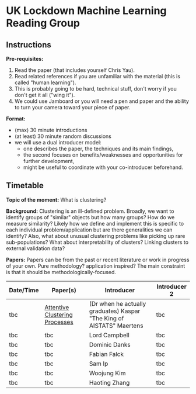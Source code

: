 # UK Lockdown Machine Learning Reading Group

## Instructions

**Pre-requisites:** 

1. Read the paper (that includes yourself Chris Yau).
2. Read related references if you are unfamiliar with the material (this is called "human learning").
3. This is probably going to be hard, technical stuff, don't worry if you don't get it all ("wing it").
4. We could use Jamboard or you will need a pen and paper and the ability to turn your camera toward your piece of paper.

**Format:** 

- (max) 30 minute introductions
- (at least) 30 minute random discussions
- we will use a dual introducer model: 
  - one describes the paper, the techniques and its main findings, 
  - the second focuses on benefits/weaknesses and opportunities for further development,
  - might be useful to coordinate with your co-introducer beforehand.
  
## Timetable

**Topic of the moment:** What is clustering? 

**Background:** Clustering is an ill-defined problem. Broadly, we want to identify groups of "similar" objects but how many groups? How do we measure similarity? Likely how we define and implement this is specific to each individual problem/application but are there generalities we can identify? Also, what about unusual clustering problems like picking up rare sub-populations? What about interpretability of clusters? Linking clusters to external validation data? 

**Papers:** Papers can be from the past or recent literature or work in progress of your own. Pure methodology? application inspired? The main constraint is that it should be methodologically-focused.

| **Date/Time** | **Paper(s)** | **Introducer** | **Introducer 2** |
| ------------- | ------------ | -------------- | ---------------- |
| tbc | [Attentive Clustering Processes](https://arxiv.org/pdf/2010.15727.pdf) | (Dr when he actually graduates) Kaspar "The King of AISTATS" Maertens |  tbc |
| tbc | tbc | Lord Campbell | tbc |
| tbc | tbc | Dominic Danks | tbc |
| tbc | tbc | Fabian Falck | tbc |
| tbc | tbc | Sam Ip | tbc |
| tbc | tbc | Woojung Kim | tbc |
| tbc | tbc | Haoting Zhang | tbc |
